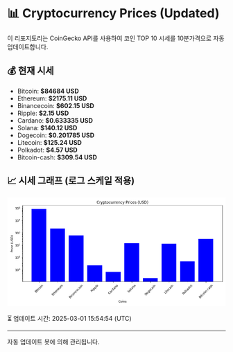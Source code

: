 
# 📊 Cryptocurrency Prices (Updated)

이 리포지토리는 CoinGecko API를 사용하여 코인 TOP 10 시세를 10분가격으로 자동 업데이트합니다.

## 💰 현재 시세
- Bitcoin: **$84684 USD**
- Ethereum: **$2175.11 USD**
- Binancecoin: **$602.15 USD**
- Ripple: **$2.15 USD**
- Cardano: **$0.633335 USD**
- Solana: **$140.12 USD**
- Dogecoin: **$0.201785 USD**
- Litecoin: **$125.24 USD**
- Polkadot: **$4.57 USD**
- Bitcoin-cash: **$309.54 USD**

## 📈 시세 그래프 (로그 스케일 적용)
![Crypto Prices](crypto_prices.png)

⏳ 업데이트 시간: 2025-03-01 15:54:54 (UTC)

---
자동 업데이트 봇에 의해 관리됩니다.

